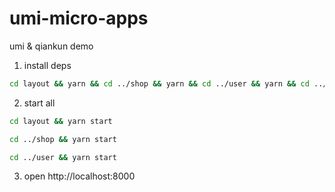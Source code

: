 # umi-micro-apps

umi & qiankun demo

1. install deps

```bash
cd layout && yarn && cd ../shop && yarn && cd ../user && yarn && cd ../
```

2. start all

```bash
cd layout && yarn start 

cd ../shop && yarn start

cd ../user && yarn start
```

3. open http://localhost:8000